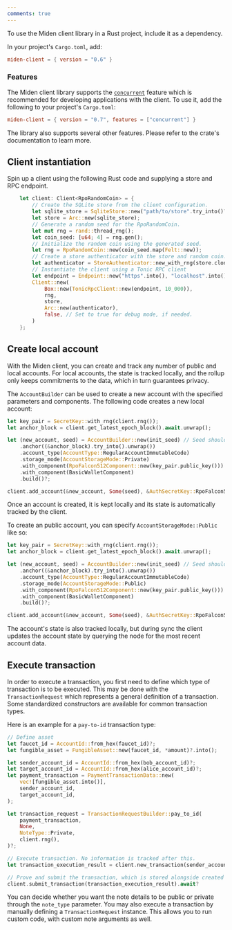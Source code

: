 ```yaml
---
comments: true
---
```


To use the Miden client library in a Rust project, include it as a dependency. 

In your project's `Cargo.toml`, add:

```toml
miden-client = { version = "0.6" }
```

### Features

The Miden client library supports the [`concurrent`](https://github.com/0xPolygonMiden/miden-client/blob/main/docs/install-and-run.md#concurrent-feature) feature which is recommended for developing applications with the client. To use it, add the following to your project's `Cargo.toml`:

```toml
miden-client = { version = "0.7", features = ["concurrent"] }
```

The library also supports several other features. Please refer to the crate's documentation to learn more.

## Client instantiation

Spin up a client using the following Rust code and supplying a store and RPC endpoint. 

```rust
    let client: Client<RpoRandomCoin> = {
        // Create the SQLite store from the client configuration.
        let sqlite_store = SqliteStore::new("path/to/store".try_into()?).await?;
        let store = Arc::new(sqlite_store);
        // Generate a random seed for the RpoRandomCoin.
        let mut rng = rand::thread_rng();
        let coin_seed: [u64; 4] = rng.gen();
        // Initialize the random coin using the generated seed.
        let rng = RpoRandomCoin::new(coin_seed.map(Felt::new));
        // Create a store authenticator with the store and random coin.
        let authenticator = StoreAuthenticator::new_with_rng(store.clone(), rng);
        // Instantiate the client using a Tonic RPC client
        let endpoint = Endpoint::new("https".into(), "localhost".into(), Some(57291));
        Client::new(
            Box::new(TonicRpcClient::new(endpoint, 10_000)),
            rng,
            store,
            Arc::new(authenticator),
            false, // Set to true for debug mode, if needed.
        )
    };
```

## Create local account

With the Miden client, you can create and track any number of public and local accounts. For local accounts, the state is tracked locally, and the rollup only keeps commitments to the data, which in turn guarantees privacy.

The `AccountBuilder` can be used to create a new account with the specified parameters and components. The following code creates a new local account:

```rust
let key_pair = SecretKey::with_rng(client.rng());
let anchor_block = client.get_latest_epoch_block().await.unwrap();

let (new_account, seed) = AccountBuilder::new(init_seed) // Seed should be random for each account
    .anchor((&anchor_block).try_into().unwrap())
    .account_type(AccountType::RegularAccountImmutableCode)
    .storage_mode(AccountStorageMode::Private)
    .with_component(RpoFalcon512Component::new(key_pair.public_key()))
    .with_component(BasicWalletComponent)
    .build()?;

client.add_account(&new_account, Some(seed), &AuthSecretKey::RpoFalcon512(key_pair), false).await?;
```
Once an account is created, it is kept locally and its state is automatically tracked by the client.

To create an public account, you can specify `AccountStorageMode::Public` like so:

```Rust
let key_pair = SecretKey::with_rng(client.rng());
let anchor_block = client.get_latest_epoch_block().await.unwrap();

let (new_account, seed) = AccountBuilder::new(init_seed) // Seed should be random for each account
    .anchor((&anchor_block).try_into().unwrap())
    .account_type(AccountType::RegularAccountImmutableCode)
    .storage_mode(AccountStorageMode::Public)
    .with_component(RpoFalcon512Component::new(key_pair.public_key()))
    .with_component(BasicWalletComponent)
    .build()?;

client.add_account(&new_account, Some(seed), &AuthSecretKey::RpoFalcon512(key_pair), false).await?;
```

The account's state is also tracked locally, but during sync the client updates the account state by querying the node for the most recent account data.

## Execute transaction

In order to execute a transaction, you first need to define which type of transaction is to be executed. This may be done with the `TransactionRequest` which represents a general definition of a transaction. Some standardized constructors are available for common transaction types.

Here is an example for a `pay-to-id` transaction type:

```rust
// Define asset
let faucet_id = AccountId::from_hex(faucet_id)?;
let fungible_asset = FungibleAsset::new(faucet_id, *amount)?.into();

let sender_account_id = AccountId::from_hex(bob_account_id)?;
let target_account_id = AccountId::from_hex(alice_account_id)?;
let payment_transaction = PaymentTransactionData::new(
    vec![fungible_asset.into()],
    sender_account_id,
    target_account_id,
);

let transaction_request = TransactionRequestBuilder::pay_to_id(
    payment_transaction,
    None,
    NoteType::Private,
    client.rng(),
)?;

// Execute transaction. No information is tracked after this.
let transaction_execution_result = client.new_transaction(sender_account_id, transaction_request.clone()).await?;

// Prove and submit the transaction, which is stored alongside created notes (if any)
client.submit_transaction(transaction_execution_result).await?
```

You can decide whether you want the note details to be public or private through the `note_type` parameter.
You may also execute a transaction by manually defining a `TransactionRequest` instance. This allows you to run custom code, with custom note arguments as well.
